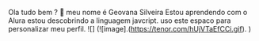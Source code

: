 Ola tudo bem ? 👋
meu nome é Geovana Silveira
Estou aprendendo com o Alura 
estou descobrindo a linguagem javcript.
uso este espaco para personalizar meu perfil.
![]
(![image].(https://tenor.com/hUjVTaEfCCi.gif).
)









